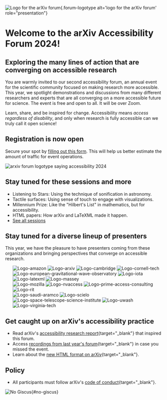 ![Logo for the arXiv forum](../assets/forum-logotype-only.svg){.forum-logotype alt='logo for the arXiv forum' role="presentation"}

# Welcome to the arXiv Accessibility Forum 2024!
## Exploring the many lines of action that are converging on accessible research

You are warmly invited to our second accessibility forum, an annual event for the scientific community focused on making research more accessible. This year, we spotlight demonstrations and discussions from many different researchers and experts that are all converging on a more accessible future for science. The event is free and open to all. It will be over Zoom.

Learn, share, and be inspired for change. Accessibility means *access regardless of disability*, and only when research is fully accessible can we truly call it open science!
<div style="clear:both;"></div>

<div class="highlight">
  <h2>Registration is now open</h2>
  <p> Secure your spot by <a href="https://cornell.ca1.qualtrics.com/jfe/form/SV_eEZ1d27LF2fVM7Y" target="_blank">filling out this form</a>. This will help us better estimate the amount of traffic for event operations. </p>

  <img src="../assets/forum-logotype-with-logo.svg" role="presentation" alt="arxiv forum logotype saying accessibility 2024" class="mkd-img-right mkd-img-50">

  <div style="clear:both;"></div>
</div>

## Stay tuned for these sessions and more
- Listening to Stars: Using the technique of sonification in astronomy.
- Tactile surfaces: Using sense of touch to engage with visualizations.
- Millennium Prize: Like the "Hilbert's List" in mathematics, but for accessibility.
- HTML papers: How arXiv and LaTeXML made it happen.
- [See all sessions](../schedule)

## Stay tuned for a diverse lineup of presenters 
This year, we have the pleasure to have presenters coming from these organizations and bringing perspectives that converge on accessible research.


<div class="logo-background">
  <ul>
    <img src="../assets/logo/amazon.png" class="mkd-img-20 mkd-img-margin" alt="Logo-amazon">
    <img src="../assets/logo/arxiv.jpeg" class="mkd-img-20 mkd-img-margin" alt="Logo-arxiv">
    <img src="../assets/logo/cambridge.png" class="mkd-img-20 mkd-img-margin" alt="Logo-cambridge">
    <img src="../assets/logo/cornell-tech.png" class="mkd-img-20 mkd-img-margin" alt="Logo-cornell-tech">
    <div style="clear:both;"></div>
    <img src="../assets/logo/ego.png" class="mkd-img-20 mkd-img-margin" alt="Logo-european-gravitational-wave-observatory">
    <img src="../assets/logo/iota.svg" class="mkd-img-20 mkd-img-margin" alt="Logo-iota">
    <img src="../assets/logo/latexml.png" class="mkd-img-20 mkd-img-margin" alt="Logo-latexml">
    <img src="../assets/logo/massey.png" class="mkd-img-20 mkd-img-margin" alt="Logo-massey">
    <div style="clear:both;"></div>
    <img src="../assets/logo/mozilla.png" class="mkd-img-20 mkd-img-margin" alt="Logo-mozilla">
    <img src="../assets/logo/nvaccess.png" class="mkd-img-20 mkd-img-margin" alt="Logo-nvaccess">
    <img src="../assets/logo/pac.png" class="mkd-img-20 mkd-img-margin" alt="Logo-prime-access-consulting">
    <img src="../assets/logo/rit.png" class="mkd-img-20 mkd-img-margin" alt="Logo-rit">
    <div style="clear:both;"></div>
    <img src="../assets/logo/saudi-aramco.png" class="mkd-img-20 mkd-img-margin" alt="Logo-saudi-aramco">
    <img src="../assets/logo/scielo.jpeg" class="mkd-img-20 mkd-img-margin" alt="Logo-scielo">
    <img src="../assets/logo/stsi.png" class="mkd-img-20 mkd-img-margin" alt="Logo-space-telescope-science-institute">
    <img src="../assets/logo/uwash.png" class="mkd-img-20 mkd-img-margin" alt="Logo-uwash">
    <div style="clear:both;"></div>
    <img src="../assets/logo/virginia-tech.png" class="mkd-img-20 mkd-img-margin" alt="Logo-virginia-tech">
  </ul>
</div>



## Get caught up on arXiv's accessibility practice
- Read arXiv's [accessibility research report](
https://info.arxiv.org/about/accessibility_research_report.html){target="_blank"} that inspired this forum.
- Access [recordings from last year's forum](https://accessibility2023.arxiv.org/index.html){target="_blank"} in case you missed the event.
- Learn about the [new HTML format on arXiv](https://arxiv.org/html/2402.08954v1){target="_blank"}.


## Policy
- All participants must follow arXiv's [code of conduct](https://info.arxiv.org/help/policies/code_of_conduct.html#inclusiveness-and-respect){target="_blank"}.


![No Giscus](){#no-giscus}
